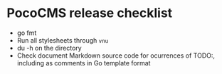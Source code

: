 # PocoCMS release checklist

* go fmt
* Run all stylesheets through `vnu`
* du -h on the directory
* Check document Markdown source code for ocurrences of TODO:, 
including as comments in Go template format
